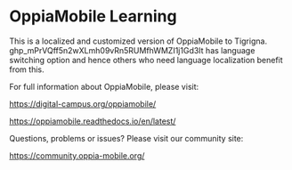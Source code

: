OppiaMobile Learning
====================
This is a localized and customized version of OppiaMobile to Tigrigna. 
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It has language switching option and hence others who need language localization benefit from this.  

For full information about OppiaMobile, please visit:

https://digital-campus.org/oppiamobile/

https://oppiamobile.readthedocs.io/en/latest/

Questions, problems or issues? Please visit our community site:

https://community.oppia-mobile.org/

